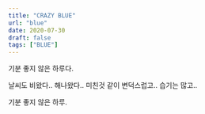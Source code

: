 ```yaml
---
title: "CRAZY BLUE"
url: "blue"
date: 2020-07-30
draft: false
tags: ["BLUE"]
---
```

기분 좋지 않은 하루다.

날씨도 비왔다.. 해나왔다.. 미친것 같이 변덕스럽고.. 습기는 많고..

기분 좋지 않은 하루.
